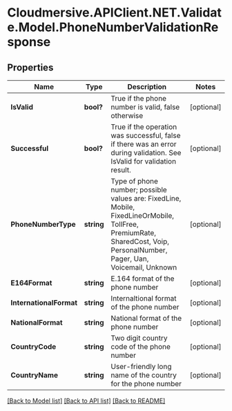 # Cloudmersive.APIClient.NET.Validate.Model.PhoneNumberValidationResponse
## Properties

Name | Type | Description | Notes
------------ | ------------- | ------------- | -------------
**IsValid** | **bool?** | True if the phone number is valid, false otherwise | [optional] 
**Successful** | **bool?** | True if the operation was successful, false if there was an error during validation.  See IsValid for validation result. | [optional] 
**PhoneNumberType** | **string** | Type of phone number; possible values are: FixedLine, Mobile, FixedLineOrMobile, TollFree, PremiumRate,   SharedCost, Voip, PersonalNumber, Pager, Uan, Voicemail, Unknown | [optional] 
**E164Format** | **string** | E.164 format of the phone number | [optional] 
**InternationalFormat** | **string** | Internaltional format of the phone number | [optional] 
**NationalFormat** | **string** | National format of the phone number | [optional] 
**CountryCode** | **string** | Two digit country code of the phone number | [optional] 
**CountryName** | **string** | User-friendly long name of the country for the phone number | [optional] 

[[Back to Model list]](../README.md#documentation-for-models) [[Back to API list]](../README.md#documentation-for-api-endpoints) [[Back to README]](../README.md)

